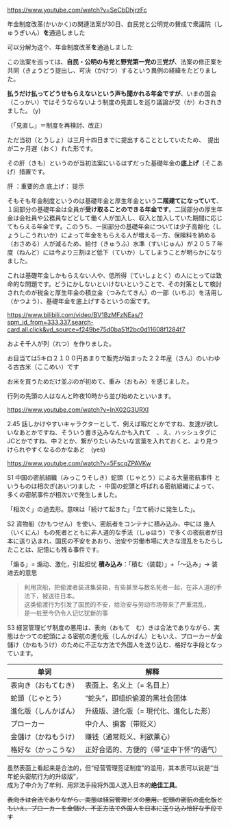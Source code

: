 https://www.youtube.com/watch?v=SeCbDhjrzFc

年金制度改革(かいかく)の関連法案が30日、自民党と公明党の賛成で衆議院（しゅうぎいん）**を**通過しました

可以分解为这个、年金制度改革**を**通過しました

この法案を巡っては、**自民・公明の与党と野党第一党の三党が**、法案の修正案を共同（きょうどう提出し、可決（かけつ）するという異例の経緯をたどりました。

**払うだけ払ってどうせもらえないという声も聞かれる年金ですが**、いまの国会（こっかい）ではそうならないよう制度の見直しを巡り議論が交（か）わされきました。      (y)

（「見直し」＝制度を再検討、改正） 

ただ当初（とうしょ）は三月十四日までに提出することとしていたため、　提出が二ヶ月遅（おく）れた形です。

その肝（きも）というのが当初法案にいるはずだった基礎年金の**底上げ**（そこあげ）措置です。

肝 ：重要的点
底上げ： 提示

そもそも年金制度というのは基礎年金と厚生年金という**二階建てになっていて**、１回部分の基礎年金は全員が**受け取ることのできる年金です**。二回部分の厚生年金は会社員や公務員などどして働く人が加入し、収入と加入していた期間に応じてもらえる年金です。このうち、一回部分の基礎年金については少子高齢化（しょうしこうれいか）によって年金をもらえる人が増える一方、保険料を納める（おさめる）人が減るため、給付（きゅうふ）水準（すいじゅん）が２０５７年度（ねんど）には今より三割ほど低下（ていか）してしまうことが明らかになりました。

これは基礎年金しかもらえない人や、低所得（ていしょとく）の人にとっては致命的な問題です。どうにかしないといけないということで、その対策として検討されたのが税金と厚生年金の積立金（つみたてきん）の一部（いちぶ）を活用し（かつよう）、基礎年金を底上げするというの案です。　




https://www.bilibili.com/video/BV1BzMFzNEas/?spm_id_from=333.337.search-card.all.click&vd_source=f249be75d0ba51f2bc0d11608f1284f7


およそ千人が列（れつ）を作りました。

お目当ては5キロ２１００円あまりで販売が始まった２２年産（さん）のいわゆる古古米（ここめい）です

お米を買うためだけ並ぶのが初めて、重み（おもみ）を感じました。

行列の先頭の人はなんと昨夜10時から並び始めたといいます。



https://www.youtube.com/watch?v=InX02G3URXI


2.45
話しかけやすいキャラクターとして、例えば暇だとかですね、友達が欲しいなあとかですね、そういう書き込みなんかも入れて　、え、ハッシュタグにJCとかですね、中２とか、繋がりたいみたいな言葉を入れておくと、より見つけられやすくなるのかなあと　(yes)

 


https://www.youtube.com/watch?v=5FscqZPAVKw

S1
中国の密航組織（みっこうそしき）蛇頭（じゃとう）による大量密航事件
というものは相次ぎ(あいつ)ました
・
中国の蛇頭と呼ばれる密航組織によって、多くの密航事件が相次いで発生しました。


「相次ぐ」の過去形。意味は「続けて起きた」「立て続けに発生した」。


S2
貨物船（かもつせん）を使い、密航者をコンテナに積み込み、中には
幾人（いくにん）もの死者とともに非人道的な手法（しゅほう）で多くの密航者が日本に送り込まれ、国民の不安をあおり、治安や労働市場に大きな混乱をもたらしたことは、記憶にも残る事件です。


「煽る」= 煽动、激化，引起担忧
**積み込み**：「積む（装载）」+「〜込み」→ 装进去的意思

> 利用货船，把偷渡者装进集装箱，有些甚至与数名死者一起，在非人道的手法下，被送往日本。  
> 这类偷渡行为引发了国民的不安，给治安与劳动市场带来了严重混乱，  
> 是一桩至今仍令人记忆犹新的事 


S3
経営管理ビザ制度の悪用は、表向（おもて　む）きは合法でありながら、実態はかつての蛇頭による密航の進化版（しんかばん）ともいえ、プローカーが金儲け（かねもうけ）のために不正な方法で外国人を送り込む、格好な手段となっています。

| 单词         | 解释                    |
| ---------- | --------------------- |
| 表向き（おもてむき） | 表面上、名义上（= 名目上）        |
| 蛇頭（じゃとう）   | “蛇头”，即组织偷渡的黑社会团体      |
| 進化版（しんかばん） | 升级版、进化版（= 現代化、進化した形）  |
| プローカー      | 中介人、掮客（带贬义）           |
| 金儲け（かねもうけ） | 赚钱（通常贬义、利欲薰心）         |
| 格好な（かっこうな） | 正好合适的、方便的（带“正中下怀”的语气） |


虽然表面上看起来是合法的，但“经营管理签证制度”的滥用，其本质可以说是“当年蛇头密航行为的升级版”，  
成为了中介为了牟利、用非法手段将外国人送入日本的**绝佳工具**。



~~表向きは合法でありながら、実態は経営管理ビズの悪用、蛇頭の密航の進化版ともいえ、プローカーを金儲け、不正方法で外国人を日本に送り込み恰好な手段です~~

　